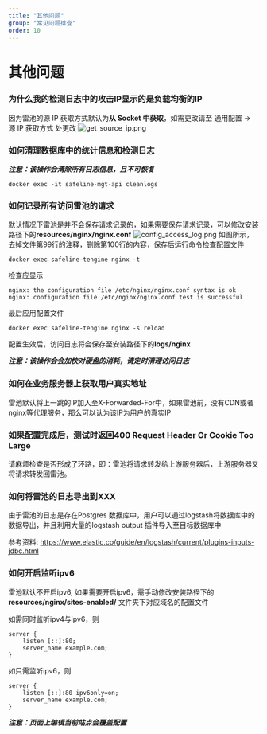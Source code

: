 ```yaml
---
title: "其他问题"
group: "常见问题排查"
order: 10
---
```


# 其他问题
### 为什么我的检测日志中的攻击IP显示的是负载均衡的IP
因为雷池的源 IP 获取方式默认为**从 Socket 中获取**，如需更改请至 通用配置 -> 源 IP 获取方式 处更改
![get_source_ip.png](/images/docs/get_source_ip.png)

### 如何清理数据库中的统计信息和检测日志

***注意：该操作会清除所有日志信息，且不可恢复***

```shell
docker exec -it safeline-mgt-api cleanlogs
```


### 如何记录所有访问雷池的请求
默认情况下雷池是并不会保存请求记录的，如果需要保存请求记录，可以修改安装路径下的**resources/nginx/nginx.conf**
![config_access_log.png](/images/docs/config_access_log.png)
如图所示，去掉文件第99行的注释，删除第100行的内容，保存后运行命令检查配置文件
```shell
docker exec safeline-tengine nginx -t
```
检查应显示
```shell
nginx: the configuration file /etc/nginx/nginx.conf syntax is ok
nginx: configuration file /etc/nginx/nginx.conf test is successful
```
最后应用配置文件
```shell
docker exec safeline-tengine nginx -s reload
```
配置生效后，访问日志将会保存至安装路径下的**logs/nginx**

***注意：该操作会会加快对硬盘的消耗，请定时清理访问日志***

### 如何在业务服务器上获取用户真实地址
雷池默认将上一跳的IP加入至X-Forwarded-For中，如果雷池前，没有CDN或者nginx等代理服务，那么可以认为该IP为用户的真实IP

### 如果配置完成后，测试时返回400 Request Header Or Cookie Too Large
请麻烦检查是否形成了环路，即：雷池将请求转发给上游服务器后，上游服务器又将请求转发回雷池。

### 如何将雷池的日志导出到XXX
由于雷池的日志是存在Postgres 数据库中，用户可以通过logstash将数据库中的数据导出，并且利用大量的logstash output 插件导入至目标数据库中

参考资料: https://www.elastic.co/guide/en/logstash/current/plugins-inputs-jdbc.html

### 如何开启监听ipv6
雷池默认不开启ipv6, 如果需要开启ipv6，需手动修改安装路径下的**resources/nginx/sites-enabled/** 文件夹下对应域名的配置文件

如需同时监听ipv4与ipv6，则
```shell
server {
    listen [::]:80;
    server_name example.com;
}
```

如只需监听ipv6，则
```shell
server {
    listen [::]:80 ipv6only=on;
    server_name example.com;
}
```
***注意：页面上编辑当前站点会覆盖配置***